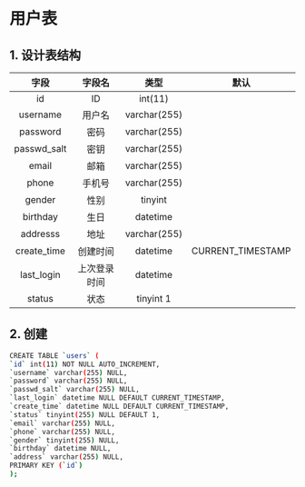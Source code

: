 # 用户表

## 1. 设计表结构

|    字段     |    字段名    |     类型     |       默认        |
| :---------: | :----------: | :----------: | :---------------: |
|     id      |      ID      |   int(11)    |
|  username   |    用户名    | varchar(255) |
|  password   |     密码     | varchar(255) |
| passwd_salt |     密钥     | varchar(255) |
|    email    |     邮箱     | varchar(255) |
|    phone    |    手机号    | varchar(255) |
|   gender    |     性别     |   tinyint    |
|  birthday   |     生日     |   datetime   |
|  addresss   |     地址     | varchar(255) |
| create_time |   创建时间   |   datetime   | CURRENT_TIMESTAMP |
| last_login  | 上次登录时间 |   datetime   |
|   status    |     状态     |  tinyint 1   |

## 2. 创建

```bash
CREATE TABLE `users` (
`id` int(11) NOT NULL AUTO_INCREMENT,
`username` varchar(255) NULL,
`password` varchar(255) NULL,
`passwd_salt` varchar(255) NULL,
`last_login` datetime NULL DEFAULT CURRENT_TIMESTAMP,
`create_time` datetime NULL DEFAULT CURRENT_TIMESTAMP,
`status` tinyint(255) NULL DEFAULT 1,
`email` varchar(255) NULL,
`phone` varchar(255) NULL,
`gender` tinyint(255) NULL,
`birthday` datetime NULL,
`address` varchar(255) NULL,
PRIMARY KEY (`id`)
);
```
